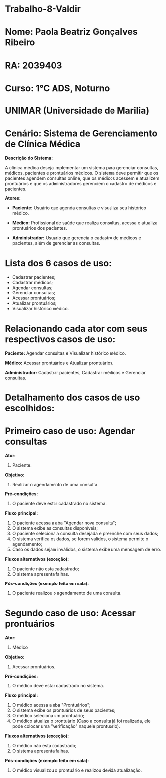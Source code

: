 # Trabalho-8-Valdir
# Nome: Paola Beatriz Gonçalves Ribeiro
# RA: 2039403
# Curso: 1°C ADS, Noturno
# UNIMAR (Universidade de Marilia)
# Cenário: Sistema de Gerenciamento de Clínica Médica 

**Descrição do Sistema:**

A clínica médica deseja implementar um sistema para gerenciar consultas, médicos,
pacientes e prontuários médicos. O sistema deve permitir que os pacientes agendem
consultas online, que os médicos acessem e atualizem prontuários e que os
administradores gerenciem o cadastro de médicos e pacientes. 

**Atores:**
* **Paciente:** Usuário que agenda consultas e visualiza seu histórico médico.
  
* **Médico:** Profissional de saúde que realiza consultas, acessa e atualiza
prontuários dos pacientes.

* **Administrador:** Usuário que gerencia o cadastro de médicos e pacientes, além
de gerenciar as consultas.

# Lista dos 6 casos de uso:
* Cadastrar pacientes;
* Cadastrar médicos;
* Agendar consultas;
* Gerenciar consultas;
* Acessar prontuários;
* Atualizar prontuários;
* Visualizar histórico médico.
  
# Relacionando cada ator com seus respectivos casos de uso:

**Paciente:** Agendar consultas e Visualizar histórico médico.

**Médico:** Acessar prontuários e Atualizar prontuários.

**Administrador:** Cadastrar pacientes, Cadastrar médicos e Gerenciar consultas.

# Detalhamento dos casos de uso escolhidos:

# Primeiro caso de uso: Agendar consultas

**Ator:**
1. Paciente.
  
**Objetivo:**
1. Realizar o agendamento de uma consulta.
  
**Pré-condições:**
1. O paciente deve estar cadastrado no sistema.
  
**Fluxo principal:**
1. O paciente acessa a aba "Agendar nova consulta";
2. O sistema exibe as consultas disponíveis;
3. O paciente seleciona a consulta desejada e preenche com seus dados;
4. O sistema verifica os dados, se forem validos, o sistema permite o agendamento;
5. Caso os dados sejam inválidos, o sistema exibe uma mensagem de erro.
   
**Fluxos alternativos (exceção):**
1. O paciente não esta cadastrado;
2. O sistema apresenta falhas.
   
**Pós-condições (exemplo feito em sala):**
1. O paciente realizou o agendamento de uma consulta.

# Segundo caso de uso: Acessar prontuários

**Ator:** 
1. Médico
  
**Objetivo:**
1. Acessar prontuários.
  
**Pré-condições:**
1. O médico deve estar cadastrado no sistema.
  
**Fluxo principal:**
1. O médico acessa a aba "Prontuários";
2. O sistema exibe os prontuários de seus pacientes;
3. O médico seleciona um prontuário;
4. O médico atualiza o prontuário (Caso a consulta já foi realizada, ele pode colocar uma "verificação" naquele prontuário).
   
**Fluxos alternativos (exceção):**
1. O médico não esta cadastrado;
2. O sistema apresenta falhas.

**Pós-condições (exemplo feito em sala):**
1. O médico visualizou o prontuário e realizou devida atualização.
